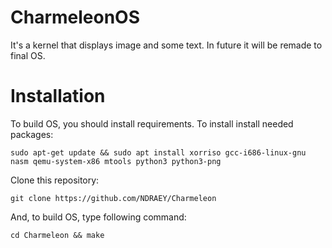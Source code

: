 # CharmeleonOS
It's a kernel that displays image and some text.
In future it will be remade to final OS.

# Installation
To build OS, you should install requirements.
To install install needed packages:

`sudo apt-get update && sudo apt install xorriso gcc-i686-linux-gnu nasm qemu-system-x86 mtools python3 python3-png`

Clone this repository:

`git clone https://github.com/NDRAEY/Charmeleon`

And, to build OS, type following command:

`cd Charmeleon && make`
